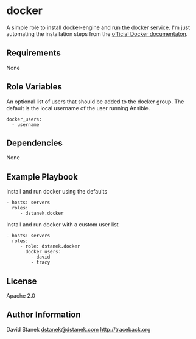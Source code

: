 docker
======

A simple role to install docker-engine and run the docker service. I'm just automating the installation steps from the [official Docker documentaton](https://docs.docker.com/engine/installation).

Requirements
------------

None

Role Variables
--------------

An optional list of users that should be added to the docker group. The default is the local username of the user running Ansible.

    docker_users:
      - username

Dependencies
------------

None

Example Playbook
----------------

Install and run docker using the defaults

    - hosts: servers
      roles:
         - dstanek.docker

Install and run docker with a custom user list

    - hosts: servers
      roles:
         - role: dstanek.docker
           docker_users:
             - david
             - tracy

License
-------

Apache 2.0

Author Information
------------------

David Stanek <dstanek@dstanek.com>
http://traceback.org
